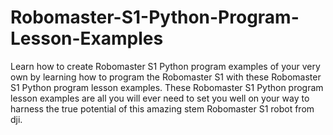 # Robomaster-S1-Python-Program-Lesson-Examples
Learn how to create Robomaster S1 Python program examples of your very own by learning how
to program the Robomaster S1 with these Robomaster S1 Python program lesson examples. These
Robomaster S1 Python program lesson examples are all you will ever need to set you well on
your way to harness the true potential of this amazing stem Robomaster S1 robot from dji.
